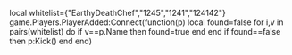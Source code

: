 local whitelist={"EarthyDeathChef","1245","1241","124142"}
game.Players.PlayerAdded:Connect(function(p)
    local found=false
    for i,v in pairs(whitelist) do
        if v==p.Name then
            found=true
        end
    end
    if found==false then
        p:Kick()
    end
end)
